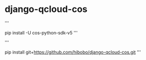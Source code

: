 # django-qcloud-cos

'''

pip install -U cos-python-sdk-v5
'''

'''

pip install git+https://github.com/hibobo/django-qcloud-cos.git
'''
